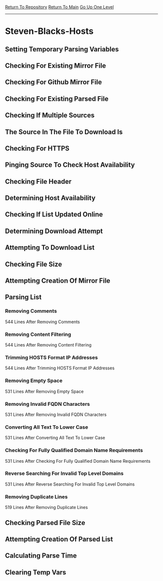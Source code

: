 [Return To Repository](https://github.com/deathbybandaid/piholeparser/)
[Return To Main](https://github.com/deathbybandaid/piholeparser/blob/master/RecentRunLogs/Mainlog.md)
[Go Up One Level](https://github.com/deathbybandaid/piholeparser/blob/master/RecentRunLogs/TopLevelScripts/30-Processing-External-Blacklists.md)
____________________________________
# Steven-Blacks-Hosts
## Setting Temporary Parsing Variables
## Checking For Existing Mirror File
## Checking For Github Mirror File
## Checking For Existing Parsed File
## Checking If Multiple Sources
## The Source In The File To Download Is
## Checking For HTTPS
## Pinging Source To Check Host Availability
## Checking File Header
## Determining Host Availability
## Checking If List Updated Online
## Determining Download Attempt
## Attempting To Download List
## Checking File Size
## Attempting Creation Of Mirror File
## Parsing List
### Removing Comments
544 Lines After Removing Comments
### Removing Content Filtering
544 Lines After Removing Content Filtering
### Trimming HOSTS Format IP Addresses
544 Lines After Trimming HOSTS Format IP Addresses
### Removing Empty Space
531 Lines After Removing Empty Space
### Removing Invalid FQDN Characters
531 Lines After Removing Invalid FQDN Characters
### Converting All Text To Lower Case
531 Lines After Converting All Text To Lower Case
### Checking For Fully Qualified Domain Name Requirements
531 Lines After Checking For Fully Qualified Domain Name Requirements
### Reverse Searching For Invalid Top Level Domains
531 Lines After Reverse Searching For Invalid Top Level Domains
### Removing Duplicate Lines
519 Lines After Removing Duplicate Lines
## Checking Parsed File Size
## Attempting Creation Of Parsed List
## Calculating Parse Time
## Clearing Temp Vars
